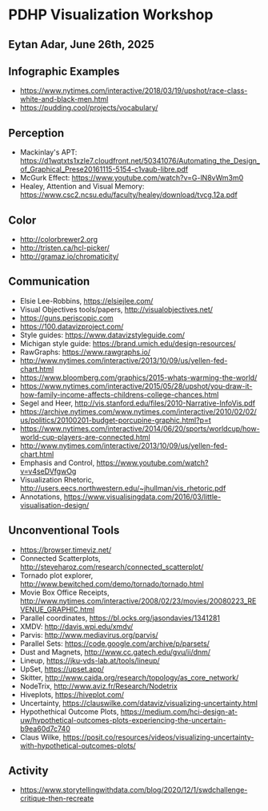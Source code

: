 # PDHP Visualization Workshop
## Eytan Adar, June 26th, 2025

## Infographic Examples
* https://www.nytimes.com/interactive/2018/03/19/upshot/race-class-white-and-black-men.html
* https://pudding.cool/projects/vocabulary/

## Perception
* Mackinlay's APT: https://d1wqtxts1xzle7.cloudfront.net/50341076/Automating_the_Design_of_Graphical_Prese20161115-5154-c1vaub-libre.pdf
* McGurk Effect: https://www.youtube.com/watch?v=G-lN8vWm3m0
* Healey, Attention and Visual Memory: https://www.csc2.ncsu.edu/faculty/healey/download/tvcg.12a.pdf

## Color
* http://colorbrewer2.org
* http://tristen.ca/hcl-picker/
* http://gramaz.io/chromaticity/


## Communication
* Elsie Lee-Robbins, https://elsiejlee.com/
* Visual Objectives tools/papers, http://visualobjectives.net/
* https://guns.periscopic.com 
* https://100.datavizproject.com/
* Style guides: https://www.datavizstyleguide.com/
* Michigan style guide: https://brand.umich.edu/design-resources/
* RawGraphs: https://www.rawgraphs.io/
* http://www.nytimes.com/interactive/2013/10/09/us/yellen-fed-chart.html
* https://www.bloomberg.com/graphics/2015-whats-warming-the-world/
* https://www.nytimes.com/interactive/2015/05/28/upshot/you-draw-it-how-family-income-affects-childrens-college-chances.html
* Segel and Heer, http://vis.stanford.edu/files/2010-Narrative-InfoVis.pdf
* https://archive.nytimes.com/www.nytimes.com/interactive/2010/02/02/us/politics/20100201-budget-porcupine-graphic.html?p=t
* https://www.nytimes.com/interactive/2014/06/20/sports/worldcup/how-world-cup-players-are-connected.html
* http://www.nytimes.com/interactive/2013/10/09/us/yellen-fed-chart.html
* Emphasis and Control, https://www.youtube.com/watch?v=v4seDVfgwOg
* Visualization Rhetoric, http://users.eecs.northwestern.edu/~jhullman/vis_rhetoric.pdf
* Annotations, https://www.visualisingdata.com/2016/03/little-visualisation-design/

## Unconventional Tools
* https://browser.timeviz.net/
* Connected Scatterplots, http://steveharoz.com/research/connected_scatterplot/
* Tornado plot explorer, http://www.bewitched.com/demo/tornado/tornado.html
* Movie Box Office Receipts, http://www.nytimes.com/interactive/2008/02/23/movies/20080223_REVENUE_GRAPHIC.html
* Parallel coordinates, https://bl.ocks.org/jasondavies/1341281
* XMDV: http://davis.wpi.edu/xmdv/
* Parvis: http://www.mediavirus.org/parvis/
* Parallel Sets: https://code.google.com/archive/p/parsets/
* Dust and Magnets, http://www.cc.gatech.edu/gvu/ii/dnm/
* Lineup, https://jku-vds-lab.at/tools/lineup/
* UpSet, https://upset.app/
* Skitter, http://www.caida.org/research/topology/as_core_network/
* NodeTrix, http://www.aviz.fr/Research/Nodetrix
* Hiveplots, https://hiveplot.com/
* Uncertainty, https://clauswilke.com/dataviz/visualizing-uncertainty.html
* Hypothethical Outcome Plots, https://medium.com/hci-design-at-uw/hypothetical-outcomes-plots-experiencing-the-uncertain-b9ea60d7c740
* Claus Wilke, https://posit.co/resources/videos/visualizing-uncertainty-with-hypothetical-outcomes-plots/

## Activity
* https://www.storytellingwithdata.com/blog/2020/12/1/swdchallenge-critique-then-recreate



